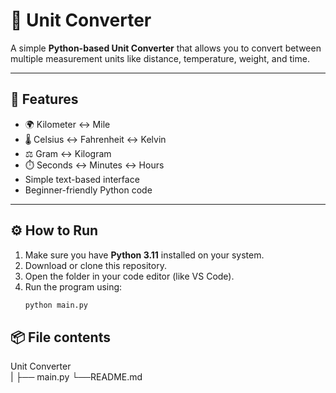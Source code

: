 # 🔢 Unit Converter

A simple **Python-based Unit Converter** that allows you to convert between multiple measurement units like distance, temperature, weight, and time.

---

## 🧠 Features
- 🌍 Kilometer ↔ Mile  
- 🌡️ Celsius ↔ Fahrenheit ↔ Kelvin  
- ⚖️ Gram ↔ Kilogram  
- ⏱️ Seconds ↔ Minutes ↔ Hours  
- Simple text-based interface
- Beginner-friendly Python code  

---

## ⚙️ How to Run
1. Make sure you have **Python 3.11** installed on your system.  
2. Download or clone this repository.  
3. Open the folder in your code editor (like VS Code).
4. Run the program using:
   ```bash
   python main.py
   ```

## 📦 File contents
   Unit Converter\
   |
   ├── main.py <!--Main File-->
   └──README.md
